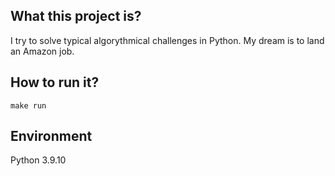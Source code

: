 What this project is?
---------------------

I try to solve typical algorythmical challenges in Python.
My dream is to land an Amazon job.

How to run it?
---------------------
`make run`

Environment
----------------------
Python 3.9.10